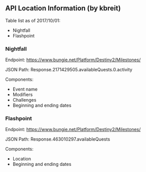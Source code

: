 ## API Location Information (by kbreit)

Table list as of 2017/10/01:


* Nightfall
* Flashpoint

### Nightfall
Endpoint: https://www.bungie.net/Platform/Destiny2/Milestones/

JSON Path: Response.2171429505.availableQuests.0.activity

Components:
* Event name
* Modifiers
* Challenges
* Beginning and ending dates

### Flashpoint
Endpoint: https://www.bungie.net/Platform/Destiny2/Milestones/

JSON Path: Response.463010297.availableQuests

Components:
* Location
* Beginning and ending dates